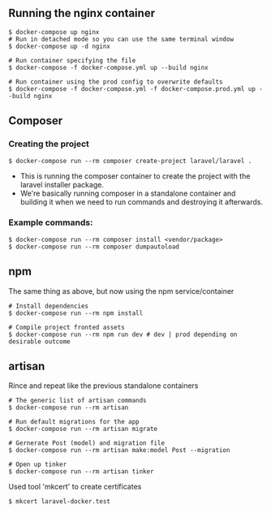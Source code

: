 ## Running the nginx container
```shell
$ docker-compose up nginx
# Run in detached mode so you can use the same terminal window
$ docker-compose up -d nginx 

# Run container specifying the file
$ docker-compose -f docker-compose.yml up --build nginx 

# Run container using the prod config to overwrite defaults
$ docker-compose -f docker-compose.yml -f docker-compose.prod.yml up --build nginx
```
## Composer
### Creating the project
```shell
$ docker-compose run --rm composer create-project laravel/laravel .
```
- This is running the composer container to create the project with the laravel installer package.
- We're basically running composer in a standalone container and building it when we need to run commands and destroying it afterwards.
### Example commands:
```shell
$ docker-compose run --rm composer install <vendor/package>
$ docker-compose run --rm composer dumpautoload
```

## npm
The same thing as above, but now using the npm service/container
```shell
# Install dependencies
$ docker-compose run --rm npm install

# Compile project fronted assets
$ docker-compose run --rm npm run dev # dev | prod depending on desirable outcome
```
## artisan
Rince and repeat like the previous standalone containers
```shell
# The generic list of artisan commands
$ docker-compose run --rm artisan

# Run default migrations for the app
$ docker-compose run --rm artisan migrate

# Gernerate Post (model) and migration file
$ docker-compose run --rm artisan make:model Post --migration

# Open up tinker
$ docker-compose run --rm artisan tinker
```

Used tool 'mkcert' to create certificates
```shell
$ mkcert laravel-docker.test
```